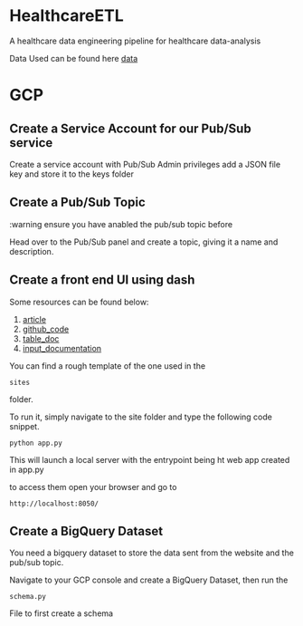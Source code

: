 # HealthcareETL
A healthcare data engineering pipeline for healthcare data-analysis

Data Used can be found here [data]

# GCP

## Create a Service Account for our Pub/Sub service

Create a service account with Pub/Sub Admin privileges add a JSON file key and store it to the keys folder


## Create a Pub/Sub Topic

:warning ensure you have anabled the pub/sub topic before

Head over to the Pub/Sub panel and create a topic, giving it a name and description.

[data]: https://www.kaggle.com/datasets/nehaprabhavalkar/av-healthcare-analytics-ii?resource=download

## Create a front end UI using dash

Some resources can be found below: 

1. [article]
2. [github_code]
3. [table_doc]
4. [input_documentation]

You can find a rough template of the one used in the 

```
sites 
```
folder.

To run it, simply navigate to the site folder and type the following code snippet.

```
python app.py
```
This will launch a local server with the entrypoint being ht web app created in app.py

to access them open your browser and go to 

```
http://localhost:8050/

```


[article]:https://towardsdatascience.com/web-development-with-python-dash-complete-tutorial-6716186e09b3
[github_code]:https://github.com/mdipietro09/App_Wedding/blob/master/dash_app.py
[table_doc]: https://dash.plotly.com/datatable/editable
[input_documentation]: https://dash.plotly.com/dash-core-components/input

## Create a BigQuery Dataset 
You need a bigquery dataset to store the data sent from the website and the pub/sub topic.

Navigate to your GCP console and create a BigQuery Dataset, then run the 

```
schema.py
```

File to first create a schema 